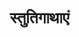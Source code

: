 ---
title: स्तुतिगाथाएं

type: episode

order:
  cat: choolik
  aagam: 
    position : 1
    depth: 1
  episode:
    position: 1
    depth: 2

parent:
  type: aagam

children:
  type: sutra
  count: 10

---